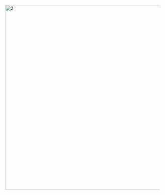 <img src="https://github.com/2alf/2alf/assets/113948114/4aafa0c5-cdd4-4cc7-a9bd-4a2e90b9095c" alt="2" style="width:600px;"/>

